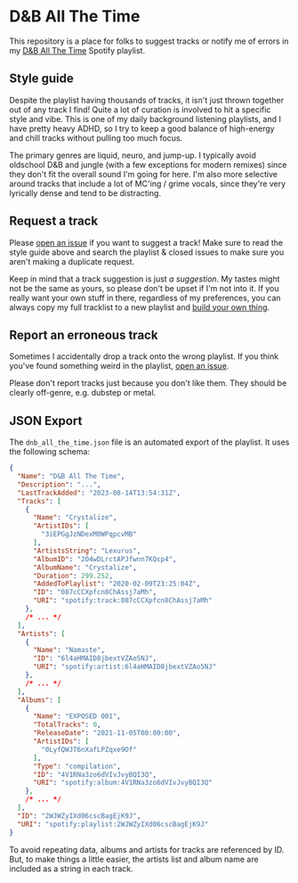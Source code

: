 # D&B All The Time

This repository is a place for folks to suggest tracks or notify me of errors in my [D&B All The Time](https://open.spotify.com/playlist/2WJWZyIXd06cscBagEjK9J?si=fba0547d92694838) Spotify playlist.

## Style guide

Despite the playlist having thousands of tracks, it isn't just thrown together out of any track I find! Quite a lot of curation is involved to hit a specific style and vibe. This is one of my daily background listening playlists, and I have pretty heavy ADHD, so I try to keep a good balance of high-energy and chill tracks without pulling too much focus.

The primary genres are liquid, neuro, and jump-up. I typically avoid oldschool D&B and jungle (with a few exceptions for modern remixes) since they don't fit the overall sound I'm going for here. I'm also more selective around tracks that include a lot of MC'ing / grime vocals, since they're very lyrically dense and tend to be distracting.

## Request a track

Please [open an issue](https://github.com/gsuberland/dnb/issues/new/choose) if you want to suggest a track! Make sure to read the style guide above and search the playlist & closed issues to make sure you aren't making a duplicate request.

Keep in mind that a track suggestion is just _a suggestion_. My tastes might not be the same as yours, so please don't be upset if I'm not into it. If you really want your own stuff in there, regardless of my preferences, you can always copy my full tracklist to a new playlist and [build your own thing](https://www.youtube.com/watch?v=-94qrgxH35M).

## Report an erroneous track

Sometimes I accidentally drop a track onto the wrong playlist. If you think you've found something weird in the playlist, [open an issue](https://github.com/gsuberland/dnb/issues/new/choose).

Please don't report tracks just because you don't like them. They should be clearly off-genre, e.g. dubstep or metal.

## JSON Export

The `dnb_all_the_time.json` file is an automated export of the playlist. It uses the following schema:

```json
{
  "Name": "D&B All The Time",
  "Description": "...",
  "LastTrackAdded": "2023-08-14T13:54:31Z",
  "Tracks": [
    {
      "Name": "Crystalize",
      "ArtistIDs": [
        "3iEPGgJzNDexM0WPqpcvMB"
      ],
      "ArtistsString": "Lexurus",
      "AlbumID": "2O4wDLrctAPJfwnn7KQcp4",
      "AlbumName": "Crystalize",
      "Duration": 299.252,
      "AddedToPlaylist": "2020-02-09T23:25:04Z",
      "ID": "087cCCXpfcn8ChAssj7aMh",
      "URI": "spotify:track:087cCCXpfcn8ChAssj7aMh"
    },
    /* ... */
  ],
  "Artists": [
    {
      "Name": "Namaste",
      "ID": "6l4aHMAID8jbextVZAo5NJ",
      "URI": "spotify:artist:6l4aHMAID8jbextVZAo5NJ"
    },
    /* ... */
  ],
  "Albums": [
    {
      "Name": "EXPOSED 001",
      "TotalTracks": 0,
      "ReleaseDate": "2021-11-05T00:00:00",
      "ArtistIDs": [
        "0LyfQWJT6nXafLPZqxe9Of"
      ],
      "Type": "compilation",
      "ID": "4V1RNa3zo6dVIvJvyBQI3Q",
      "URI": "spotify:album:4V1RNa3zo6dVIvJvyBQI3Q"
    },
    /* ... */
  ],
  "ID": "2WJWZyIXd06cscBagEjK9J",
  "URI": "spotify:playlist:2WJWZyIXd06cscBagEjK9J"
}
```

To avoid repeating data, albums and artists for tracks are referenced by ID. But, to make things a little easier, the artists list and album name are included as a string in each track.
